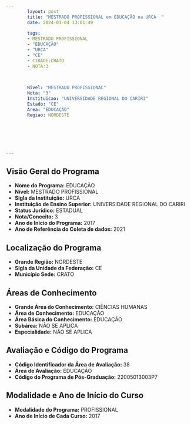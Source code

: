 ```yaml
---
        layout: post
        title: "MESTRADO PROFISSIONAL em EDUCAÇÃO na URCA  "
        date: 2024-01-04 13:01:49
     
        tags:
        - MESTRADO PROFISSIONAL
        - "EDUCAÇÃO"
        - "URCA"
        - "CE"
        - CIDADE:CRATO
        - NOTA:3
        
       

        Nivel: "MESTRADO PROFISSIONAL"
        Nota: "3"
        Instituicao: "UNIVERSIDADE REGIONAL DO CARIRI"
        Estado: "CE"
        Area: "EDUCAÇÃO"
        Regiao: NORDESTE
        
        
        
        
        
        
---
```

## Visão Geral do Programa
- **Nome do Programa:** EDUCAÇÃO
- **Nível:** MESTRADO PROFISSIONAL
- **Sigla da Instituição:** URCA
- **Instituição de Ensino Superior:** UNIVERSIDADE REGIONAL DO CARIRI
- **Status Jurídico:** ESTADUAL
- **Nota/Conceito:** 3
- **Ano de Início do Programa:** 2017
- **Ano de Referência do Coleta de dados:** 2021

## Localização do Programa
- **Grande Região:** NORDESTE
- **Sigla da Unidade da Federação:** CE
- **Município Sede:** CRATO

## Áreas de Conhecimento
- **Grande Área do Conhecimento:** CIÊNCIAS HUMANAS
- **Área de Conhecimento:** EDUCAÇÃO
- **Área Básica do Conhecimento:** EDUCAÇÃO
- **Subárea:** NÃO SE APLICA
- **Especialidade:** NÃO SE APLICA

## Avaliação e Código do Programa
- **Código Identificador da Área de Avaliação:** 38
- **Área de Avaliação:** EDUCAÇÃO
- **Código do Programa de Pós-Graduação:** 22005013003P7


## Modalidade e Ano de Início do Curso
- **Modalidade do Programa:** PROFISSIONAL
- **Ano de Início de Cada Curso:** 2017
